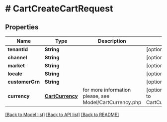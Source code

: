 # # CartCreateCartRequest


## Properties 


Name | Type | Description | Notes
------------ | ------------- | ------------- | -------------
**tenantId**| **String** |   | [optional]
**channel**| **String** |   | [optional]
**market**| **String** |   | [optional]
**locale**| **String** |   | [optional]
**customerGrn**| **String** |   | [optional]
**currency**| [**CartCurrency**](CartCurrency.md) |  for more information please, see Model/CartCurrency.php  | [optional] [default to CartCurrency.XXX]


[[Back to Model list]](../../README.md#models) [[Back to API list]](../../README.md#endpoints) [[Back to README]](../../README.md)

